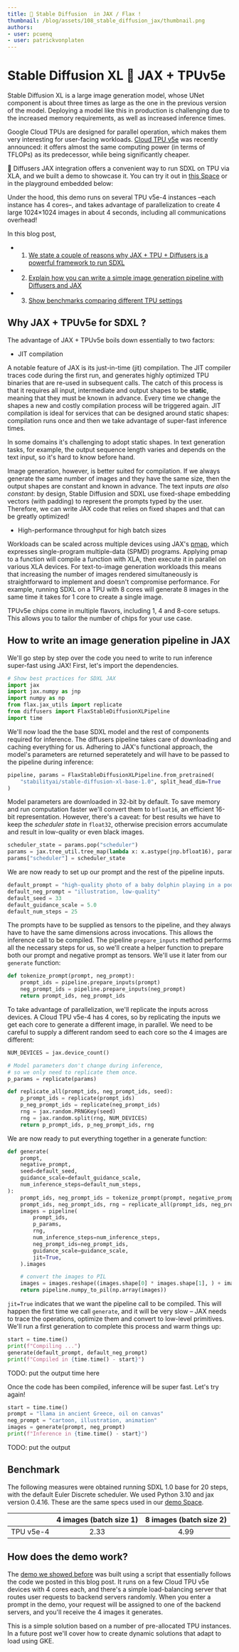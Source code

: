 ```yaml
---
title: 🧨 Stable Diffusion  in JAX / Flax !
thumbnail: /blog/assets/108_stable_diffusion_jax/thumbnail.png
authors:
- user: pcuenq
- user: patrickvonplaten
---
```


# Stable Diffusion XL 🤝 JAX + TPUv5e

<!-- {blog_metadata} -->
<!-- {authors} -->

Stable Diffusion XL is a large image generation model, whose UNet component is about three times as large as the one in the previous version of the model. Deploying a model like this in production is challenging due to the increased memory requirements, as well as increased inference times.

Google Cloud TPUs are designed for parallel operation, which makes them very interesting for user-facing workloads. [Cloud TPU v5e](https://cloud.google.com/blog/products/compute/announcing-cloud-tpu-v5e-and-a3-gpus-in-ga) was recently announced: it offers almost the same computing power (in terms of TFLOPs) as its predecessor, while being significantly cheaper.

🧨 Diffusers JAX integration offers a convenient way to run SDXL on TPU via XLA, and we built a demo to showcase it. You can try it out in [this Space](https://huggingface.co/spaces/google/sdxl) or in the playground embedded below:

<script type="module" src="https://gradio.s3-us-west-2.amazonaws.com/3.37.0/gradio.js"> </script>
<gradio-app theme_mode="light" space="google/sdxl"></gradio-app>

Under the hood, this demo runs on several TPU v5e-4 instances –each instance has 4 cores–, and takes advantage of parallelization to create 4 large 1024×1024 images in about 4 seconds, including all communications overhead!

In this blog post,
- 1. [We state a couple of reasons why JAX + TPU + Diffusers is a powerful framework to run SDXL](#why-jax--tpuv5e-for-sdxl)
- 2. [Explain how you can write a simple image generation pipeline with Diffusers and JAX](#how-to-write-an-image-generation-pipeline-in-jax)
- 3. [Show benchmarks comparing different TPU settings](#benchmark)

## Why JAX + TPUv5e for SDXL ?

The advantage of JAX + TPUv5e boils down essentially to two factors:

- JIT compilation

A notable feature of JAX is its just-in-time (jit) compilation. The JIT compiler traces code during the first run, and generates highly optimized TPU binaries that are re-used in subsequent calls.
The catch of this process is that it requires all input, intermediate and output shapes to be **static**, meaning that they must be known in advance. Every time we change the shapes
a new and costly compilation process will be triggered again. JIT compilation is ideal for services that can be designed around static shapes: compilation runs once and then we take advantage of super-fast inference times.

In some domains it's challenging to adopt static shapes. In text generation tasks, for example, the output sequence length varies and depends on the text input, so it's hard to know before hand.

Image generation, however, is better suited for compilation. If we always generate the same number of images and they have the same size, then the output shapes are constant and known in advance. The text inputs _are also constant_: by design, Stable Diffusion and SDXL use fixed-shape embedding vectors (with padding) to represent the prompts typed by the user. Therefore, we can write JAX code that relies on fixed shapes and that can be greatly optimized!

- High-performance throughput for high batch sizes

Workloads can be scaled across multiple devices using JAX's [pmap](https://jax.readthedocs.io/en/latest/_autosummary/jax.pmap.html), which expresses single-program multiple-data (SPMD) programs. Applying pmap to a function will compile a function with XLA, then execute it in parallel on various XLA devices. 
For text-to-image generation workloads this means that increasing the number of images rendered simultaneously is straightforward to implement and doesn't compromise performance. For example, running SDXL on a TPU with 8 cores will generate 8 images in the same time it takes for 1 core to create a single image.

TPUv5e chips come in multiple flavors, including 1, 4 and 8-core setups. This allows you to tailor the number of chips for your use case.

## How to write an image generation pipeline in JAX

We'll go step by step over the code you need to write to run inference super-fast using JAX! First, let's import the dependencies.

```Python
# Show best practices for SDXL JAX
import jax
import jax.numpy as jnp
import numpy as np
from flax.jax_utils import replicate
from diffusers import FlaxStableDiffusionXLPipeline
import time
```

We'll now load the the base SDXL model and the rest of components required for inference. The diffusers pipeline takes care of downloading and caching everything for us. Adhering to JAX's functional approach, the model's parameters are returned seperatetely and will have to be passed to the pipeline during inference:

```Python
pipeline, params = FlaxStableDiffusionXLPipeline.from_pretrained(
    "stabilityai/stable-diffusion-xl-base-1.0", split_head_dim=True
)
```

Model parameters are downloaded in 32-bit by default. To save memory and run computation faster we'll convert them to `bfloat16`, an efficient 16-bit representation. However, there's a caveat: for best results we have to keep the _scheduler state_ in `float32`, otherwise precision errors accumulate and result in low-quality or even black images.

```Python
scheduler_state = params.pop("scheduler")
params = jax.tree_util.tree_map(lambda x: x.astype(jnp.bfloat16), params)
params["scheduler"] = scheduler_state
```

We are now ready to set up our prompt and the rest of the pipeline inputs.

```Python
default_prompt = "high-quality photo of a baby dolphin ​​playing in a pool and wearing a party hat"
default_neg_prompt = "illustration, low-quality"
default_seed = 33
default_guidance_scale = 5.0
default_num_steps = 25
```

The prompts have to be supplied as tensors to the pipeline, and they always have to have the same dimensions across invocations. This allows the inference call to be compiled. The pipeline `prepare_inputs` method performs all the necessary steps for us, so we'll create a helper function to prepare both our prompt and negative prompt as tensors. We'll use it later from our `generate` function:

```Python
def tokenize_prompt(prompt, neg_prompt):
    prompt_ids = pipeline.prepare_inputs(prompt)
    neg_prompt_ids = pipeline.prepare_inputs(neg_prompt)
    return prompt_ids, neg_prompt_ids
```

To take advantage of parallelization, we'll replicate the inputs across devices. A Cloud TPU v5e-4 has 4 cores, so by replicating the inputs we get each core to generate a different image, in parallel. We need to be careful to supply a different random seed to each core so the 4 images are different:

```Python
NUM_DEVICES = jax.device_count()

# Model parameters don't change during inference,
# so we only need to replicate them once.
p_params = replicate(params)

def replicate_all(prompt_ids, neg_prompt_ids, seed):
    p_prompt_ids = replicate(prompt_ids)
    p_neg_prompt_ids = replicate(neg_prompt_ids)
    rng = jax.random.PRNGKey(seed)
    rng = jax.random.split(rng, NUM_DEVICES)
    return p_prompt_ids, p_neg_prompt_ids, rng
```

We are now ready to put everything together in a generate function:

```Python
def generate(
    prompt,
    negative_prompt,
    seed=default_seed,
    guidance_scale=default_guidance_scale,
    num_inference_steps=default_num_steps,
):
    prompt_ids, neg_prompt_ids = tokenize_prompt(prompt, negative_prompt)
    prompt_ids, neg_prompt_ids, rng = replicate_all(prompt_ids, neg_prompt_ids, seed)
    images = pipeline(
        prompt_ids,
        p_params,
        rng,
        num_inference_steps=num_inference_steps,
        neg_prompt_ids=neg_prompt_ids,
        guidance_scale=guidance_scale,
        jit=True,
    ).images

    # convert the images to PIL
    images = images.reshape((images.shape[0] * images.shape[1], ) + images.shape[-3:])
    return pipeline.numpy_to_pil(np.array(images))
```

`jit=True` indicates that we want the pipeline call to be compiled. This will happen the first time we call `generate`, and it will be very slow – JAX needs to trace the operations, optimize them and convert to low-level primitives. We'll run a first generation to complete this process and warm things up:

```Python
start = time.time()
print(f"Compiling ...")
generate(default_prompt, default_neg_prompt)
print(f"Compiled in {time.time() - start}")
```

TODO: put the output time here

Once the code has been compiled, inference will be super fast. Let's try again!

```Python
start = time.time()
prompt = "llama in ancient Greece, oil on canvas"
neg_prompt = "cartoon, illustration, animation"
images = generate(prompt, neg_prompt)
print(f"Inference in {time.time() - start}")
```

TODO: put the output

## Benchmark

The following measures were obtained running SDXL 1.0 base for 20 steps, with the default Euler Discrete scheduler. We used Python 3.10 and jax version 0.4.16. These are the same specs used in our [demo Space](https://huggingface.co/spaces/google/sdxl).

|           | 4 images (batch size 1) | 8 images (batch size 2) |
|-----------|:-----------------------:|:-----------------------:|
| TPU v5e-4 | 2.33                    | 4.99                    |


## How does the demo work?

The [demo we showed before](https://huggingface.co/spaces/google/sdxl) was built using a script that essentially follows the code we posted in this blog post. It runs on a few Cloud TPU v5e devices with 4 cores each, and there's a simple load-balancing server that routes user requests to backend servers randomly. When you enter a prompt in the demo, your request will be assigned to one of the backend servers, and you'll receive the 4 images it generates.

This is a simple solution based on a number of pre-allocated TPU instances. In a future post we'll cover how to create dynamic solutions that adapt to load using GKE.
